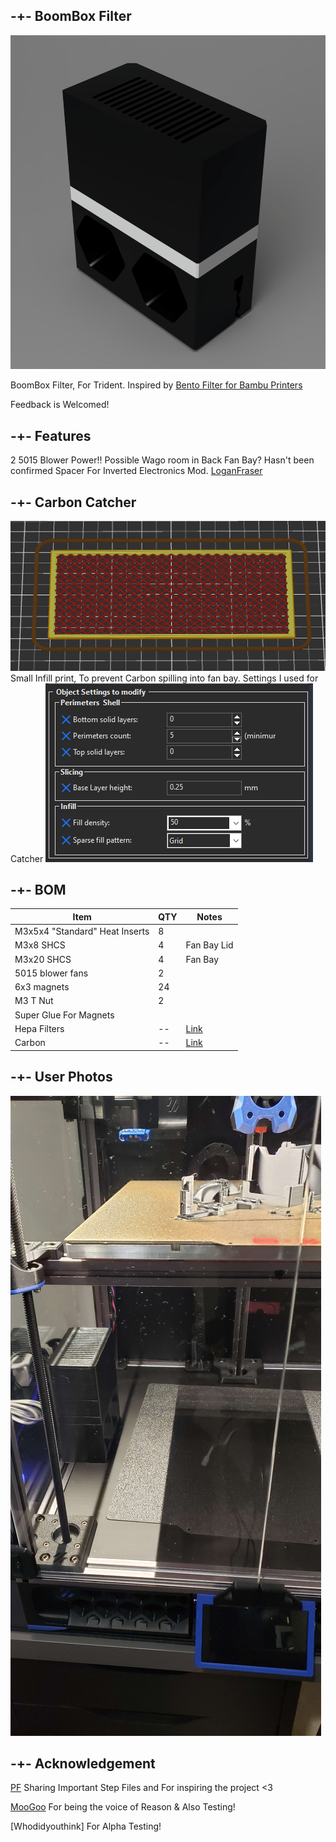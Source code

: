 ## -+- BoomBox Filter

![image1](https://github.com/ObliviousGmn/Printer-Mods/blob/main/BoomBox%20Filter/Images/Render.png)

BoomBox Filter, For Trident. Inspired by [Bento Filter for Bambu Printers](https://www.printables.com/model/272525-bambu-lab-x1c-bentobox-air-filter)

Feedback is Welcomed!

## -+- Features
  2 5015 Blower Power!!
  Possible Wago room in Back Fan Bay? Hasn't been confirmed
  Spacer For Inverted Electronics Mod. [LoganFraser](https://github.com/VoronDesign/VoronUsers/tree/master/printer_mods/LoganFraser/TridentInvertedElectronics)

## -+- Carbon Catcher
![image2](https://github.com/ObliviousGmn/Printer-Mods/blob/main/BoomBox%20Filter/Images/Slicer_image.png)
    Small Infill print, To prevent Carbon spilling into fan bay.
    Settings I used for Catcher
![image3](https://github.com/ObliviousGmn/Printer-Mods/blob/main/BoomBox%20Filter/Images/Slicer_Settings.png)

## -+- BOM  
|Item|QTY|Notes|
|----|-|--|
|M3x5x4 "Standard" Heat Inserts|8|
|M3x8 SHCS|4|Fan Bay Lid|
|M3x20 SHCS|4|Fan Bay|
|5015 blower fans|2|
|6x3 magnets|24|
|M3 T Nut|2|
|Super Glue For Magnets|
|Hepa Filters|--|[Link](https://www.amazon.com/gp/product/B0782T7L6P)
|Carbon|--|[Link](https://west3d.com/products/premium-activated-carbon-pellets-for-voc-odor-removal-and-nevermore?_pos=1&_psq=carbon&_ss=e&_v=1.0)

## -+- User Photos
![Dr_Mursey](https://github.com/ObliviousGmn/Printer-Mods/blob/main/BoomBox%20Filter/Images/Dr_Mursey.jpg)

## -+- Acknowledgement
[PF](https://github.com/Diyshift/3D-Printer/tree/main/Short%20Stack%20Bento%20Filter) Sharing Important Step Files and For inspiring the project <3

[MooGoo](https://github.com/oogoom) For being the voice of Reason & Also Testing!

[Whodidyouthink] For Alpha Testing!
